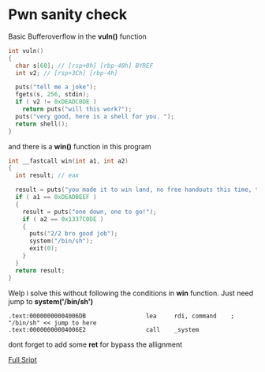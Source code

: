 # Pwn sanity check

Basic Bufferoverflow in the **vuln()** function

```c
int vuln()
{
  char s[60]; // [rsp+0h] [rbp-40h] BYREF
  int v2; // [rsp+3Ch] [rbp-4h]

  puts("tell me a joke");
  fgets(s, 256, stdin);
  if ( v2 != 0xDEADC0DE )
    return puts("will this work?");
  puts("very good, here is a shell for you. ");
  return shell();
}
```

and there is a **win()** function in this program

```c
int __fastcall win(int a1, int a2)
{
  int result; // eax

  result = puts("you made it to win land, no free handouts this time, try harder");
  if ( a1 == 0xDEADBEEF )
  {
    result = puts("one down, one to go!");
    if ( a2 == 0x1337C0DE )
    {
      puts("2/2 bro good job");
      system("/bin/sh");
      exit(0);
    }
  }
  return result;
}
```

Welp i solve this without following the conditions in **win** function.
Just need jump to **system('/bin/sh')**

```
.text:00000000004006DB                 lea     rdi, command    ; "/bin/sh" << jump to here
.text:00000000004006E2                 call    _system
```

dont forget to add some **ret** for bypass the allignment

[Full Sript](https://github.com/L29/Binary-Writeup/blob/main/dCTF/PWN%20sanity%20check/exploit.py)
